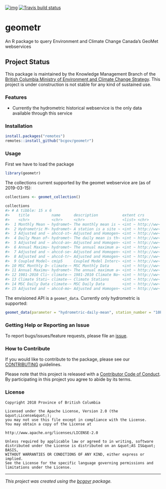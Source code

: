 [![img](https://img.shields.io/badge/Lifecycle-Retired-d45500)](https://github.com/bcgov/repomountie/blob/master/doc/lifecycle-badges.md)
[![Travis build
status](https://travis-ci.org/bcgov/geometr.svg?branch=master)](https://travis-ci.org/bcgov/geometr)

# geometr

An R package to query Environment and Climate Change Canada’s GeoMet
webservices

## Project Status

This package is maintained by the Knowledge Management Branch of the
[British Columbia Ministry of Environment and Climate Change
Strategy](https://www2.gov.bc.ca/gov/content/governments/organizational-structure/ministries-organizations/ministries/environment-climate-change).
This project is under construction is not stable for any kind of
sustained use.

### Features

  - Currently the hydrometric historical webservice is the only data
    available through this service

### Installation

``` r
install.packages("remotes")
remotes::install_github("bcgov/geometr")
```

### Usage

First we have to load the package

``` r
library(geometr)
```

The collections current supported by the geomet webservice are (as of
2019-03-15):

``` r
collections <- geomet_collection()

collections
#> # A tibble: 15 x 6
#>    title          name      description           extent crs        links  
#>    <chr>          <chr>     <chr>                 <list> <chr>      <list> 
#>  1 Monthly Mean ~ hydromet~ The monthly mean is ~ <int ~ http://ww~ <data.~
#>  2 Hydrometric M~ hydromet~ A station is a site ~ <int ~ http://ww~ <data.~
#>  3 Adjusted and ~ ahccd-st~ Adjusted and Homogen~ <int ~ http://ww~ <data.~
#>  4 Daily Mean of~ hydromet~ The daily mean is th~ <int ~ http://ww~ <data.~
#>  5 Adjusted and ~ ahccd-an~ Adjusted and Homogen~ <int ~ http://ww~ <data.~
#>  6 Annual Maximu~ hydromet~ The annual maximum a~ <int ~ http://ww~ <data.~
#>  7 Adjusted and ~ ahccd-se~ Adjusted and Homogen~ <int ~ http://ww~ <data.~
#>  8 Adjusted and ~ ahccd-tr~ Adjusted and Homogen~ <int ~ http://ww~ <data.~
#>  9 Coupled Model~ cmip5     Coupled Model Interc~ <int ~ http://ww~ <data.~
#> 10 MSC Monthly D~ climate-~ MSC Monthly Data      <int ~ http://ww~ <data.~
#> 11 Annual Maximu~ hydromet~ The annual maximum a~ <int ~ http://ww~ <data.~
#> 12 1981-2010 Cli~ climate-~ 1981-2010 Climate No~ <int ~ http://ww~ <data.~
#> 13 Climate Stati~ climate-~ Climate Stations      <int ~ http://ww~ <data.~
#> 14 MSC Daily Data climate-~ MSC Daily Data        <int ~ http://ww~ <data.~
#> 15 Adjusted and ~ ahccd-mo~ Adjusted and Homogen~ <int ~ http://ww~ <data.~
```

The envisioned API is a `geomet_data`. Currently only hydrometric is
supported:

``` r
geomet_data(parameter = "hydrometric-daily-mean", station_number = "10PC003", start_date = "1983-07-04")
```

### Getting Help or Reporting an Issue

To report bugs/issues/feature requests, please file an
[issue](https://github.com/bcgov/geometr/issues/).

### How to Contribute

If you would like to contribute to the package, please see our
[CONTRIBUTING](CONTRIBUTING.md) guidelines.

Please note that this project is released with a [Contributor Code of
Conduct](CODE_OF_CONDUCT.md). By participating in this project you agree
to abide by its terms.

### License

    Copyright 2018 Province of British Columbia
    
    Licensed under the Apache License, Version 2.0 (the &quot;License&quot;);
    you may not use this file except in compliance with the License.
    You may obtain a copy of the License at
    
    http://www.apache.org/licenses/LICENSE-2.0
    
    Unless required by applicable law or agreed to in writing, software distributed under the License is distributed on an &quot;AS IS&quot; BASIS,
    WITHOUT WARRANTIES OR CONDITIONS OF ANY KIND, either express or implied.
    See the License for the specific language governing permissions and limitations under the License.

-----

*This project was created using the
[bcgovr](https://github.com/bcgov/bcgovr) package.*
